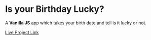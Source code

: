 # Is your Birthday Lucky?

A **Vanilla JS** app which takes your birth date and tell is it lucky or not.

[Live Project Link](https://is-my-birthday-lucky-11.netlify.app/)